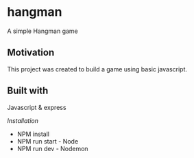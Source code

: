 # hangman

A simple Hangman game

## Motivation 

This project was created to build a game using basic javascript. 

## Built with

Javascript & express

*Installation*
 - NPM install
 - NPM run start - Node
 - NPM run dev - Nodemon
